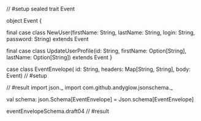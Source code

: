 // #setup
sealed trait Event

object Event {

  final case class NewUser(firstName: String, lastName: String, login: String, password: String) extends Event

  final case class UpdateUserProfile(id: String, firstName: Option[String], lastName: Option[String]) extends Event
}

case class EventEnvelope(
  id: String,
  headers: Map[String, String],
  body: Event)
// #setup

// #result
import json._
import com.github.andyglow.jsonschema._

val schema: json.Schema[EventEnvelope] = Json.schema[EventEnvelope]

eventEnvelopeSchema.draft04
// #result
